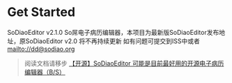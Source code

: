 Get Started
=====

SoDiaoEditor v2.1.0
So屌电子病历编辑器，本项目为最新版SoDiaoEditor发布地址，原SoDiaoEditor v2.0 将不再持续更新
如有问题可提交到ISS中或者 [mailto://dd@sodiao.org](mailto://dd@sodiao.org)

> 阅读文档请移步 [【开源】SoDiaoEditor 可能是目前最好用的开源电子病历编辑器（B/S）](http://www.cnblogs.com/tlzzu/p/5994537.html) 
